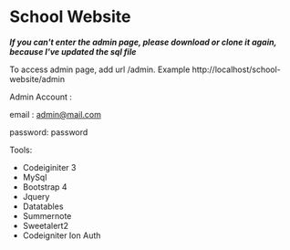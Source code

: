 # School Website

***If you can't enter the admin page, please download or clone it again, because I've updated the sql file***

To access admin page, add url /admin. Example http://localhost/school-website/admin

Admin Account :

email : admin@mail.com

password: password


Tools:
- Codeiginiter 3
- MySql
- Bootstrap 4
- Jquery
- Datatables
- Summernote
- Sweetalert2
- Codeigniter Ion Auth


